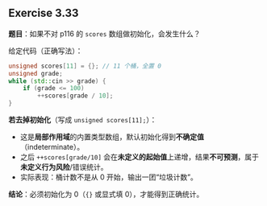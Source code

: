 ## Exercise 3.33

**题目**：如果不对 p116 的 `scores` 数组做初始化，会发生什么？

给定代码（正确写法）：

```cpp
unsigned scores[11] = {}; // 11 个桶，全置 0
unsigned grade;
while (std::cin >> grade) {
    if (grade <= 100)
        ++scores[grade / 10];
}
```

**若去掉初始化**（写成 `unsigned scores[11];`）：

* 这是**局部作用域**的内置类型数组，默认初始化得到**不确定值**（indeterminate）。
* 之后 `++scores[grade/10]` 会在**未定义的起始值**上递增，结果**不可预测**，属于**未定义行为风险**/错误统计。
* 实际表现：桶计数不是从 0 开始，输出一团“垃圾计数”。

**结论**：必须初始化为 0（`{}` 或显式填 0），才能得到正确统计。
